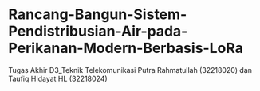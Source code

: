# Rancang-Bangun-Sistem-Pendistribusian-Air-pada-Perikanan-Modern-Berbasis-LoRa
Tugas Akhir D3_Teknik Telekomunikasi Putra Rahmatullah (32218020) dan Taufiq HIdayat HL (32218024)
